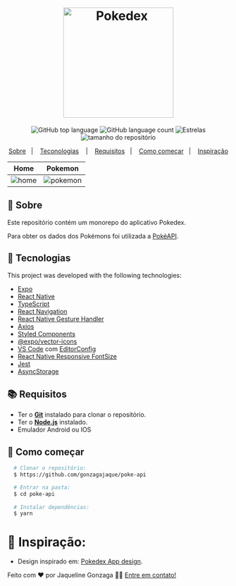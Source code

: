 <h1 align="center">
  <img alt="Pokedex" src="https://ik.imagekit.io/hwyksvj4iv/pokedex_N_WgWrJK0s.png" width="250px" />
</h1>

<p align="center">
  <img alt="GitHub top language" src="https://img.shields.io/github/languages/top/gonzagajaque/poke-api">
  <img alt="GitHub language count" src="https://img.shields.io/github/languages/count/gonzagajaque/poke-api">
  <img alt="Estrelas" src="https://img.shields.io/github/stars/gonzagajaque/poke-api">
  <img alt="tamanho do repositório" src="https://img.shields.io/github/repo-size/gonzagajaque/poke-api">
</p>

<p align="center">
  <a href="#page_with_curl-about">Sobre</a>&nbsp;&nbsp;&nbsp;|&nbsp;&nbsp;&nbsp;
  <a href="#hammer-technologies">Teconologias</a>
  &nbsp;&nbsp;&nbsp;|&nbsp;&nbsp;&nbsp;
  <a href="#books-requirements">Requisitos</a>&nbsp;&nbsp;&nbsp;|&nbsp;&nbsp;&nbsp;
  <a href="#rocket-getting-started">Como começar</a>&nbsp;&nbsp;&nbsp;|&nbsp;&nbsp;&nbsp;
  <a href="#thought_balloon-inspiration">Inspiração</a>
</p>

| Home         | Pokemon |
| ------------- | ------------- |
|![home](https://user-images.githubusercontent.com/82250199/197896059-e4e0a336-d213-490c-aac2-1d05ba2fc845.png)|![pokemon](https://user-images.githubusercontent.com/82250199/197896001-69575a70-048c-43e0-97ac-6e1dafaf68f1.png)|

## :page_with_curl: Sobre
Este repositório contém um monorepo do aplicativo Pokedex.

Para obter os dados dos Pokémons foi utilizada a [PokéAPI](https://pokeapi.co/).

## :hammer: Tecnologias

This project was developed with the following technologies:

- [Expo](https://expo.io/)
- [React Native](https://reactnative.dev/)
- [TypeScript](https://www.typescriptlang.org/)
- [React Navigation](https://reactnavigation.org/)
- [React Native Gesture Handler](https://kmagiera.github.io/react-native-gesture-handler/)
- [Axios](https://github.com/axios/axios)
- [Styled Components](https://styled-components.com/)
- [@expo/vector-icons](https://docs.expo.io/guides/icons/)
- [VS Code](https://code.visualstudio.com/) com [EditorConfig](https://editorconfig.org/)
- [React Native Responsive FontSize](https://github.com/heyman333/react-native-responsive-fontSize)
- [Jest](https://docs.expo.dev/guides/testing-with-jest/)
- [AsyncStorage](https://react-native-async-storage.github.io/async-storage/docs/usage/)

## :books: Requisitos
- Ter o [**Git**](https://git-scm.com/) instalado para clonar o repositório.
- Ter o [**Node.js**](https://nodejs.org/en/) instalado.
- Emulador Android ou IOS

## :rocket: Como começar
``` bash
  # Clonar o repositório:
  $ https://github.com/gonzagajaque/poke-api

  # Entrar na pasta:
  $ cd poke-api
  
  # Instalar dependências:
  $ yarn
```

# :thought_balloon: Inspiração:
- Design inspirado em: [Pokedex App design](https://xd.adobe.com/view/e13ba731-fd76-40bf-ab3d-1b75225cc182-b468/grid).

Feito com ❤️ por Jaqueline Gonzaga 👋🏻 [Entre em contato!](https://github.com/gonzagajaque)
